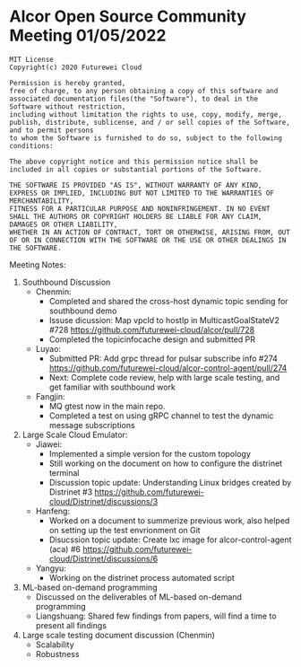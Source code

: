 # Alcor Open Source Community Meeting 01/05/2022


    MIT License
    Copyright(c) 2020 Futurewei Cloud

    Permission is hereby granted,
    free of charge, to any person obtaining a copy of this software and associated documentation files(the "Software"), to deal in the Software without restriction,
    including without limitation the rights to use, copy, modify, merge, publish, distribute, sublicense, and / or sell copies of the Software, and to permit persons
    to whom the Software is furnished to do so, subject to the following conditions:

    The above copyright notice and this permission notice shall be included in all copies or substantial portions of the Software.

    THE SOFTWARE IS PROVIDED "AS IS", WITHOUT WARRANTY OF ANY KIND, EXPRESS OR IMPLIED, INCLUDING BUT NOT LIMITED TO THE WARRANTIES OF MERCHANTABILITY,
    FITNESS FOR A PARTICULAR PURPOSE AND NONINFRINGEMENT. IN NO EVENT SHALL THE AUTHORS OR COPYRIGHT HOLDERS BE LIABLE FOR ANY CLAIM, DAMAGES OR OTHER LIABILITY,
    WHETHER IN AN ACTION OF CONTRACT, TORT OR OTHERWISE, ARISING FROM, OUT OF OR IN CONNECTION WITH THE SOFTWARE OR THE USE OR OTHER DEALINGS IN THE SOFTWARE.

Meeting Notes:

1) Southbound Discussion
    * Chenmin: 
        * Completed and shared the cross-host dynamic topic sending for southbound demo
        * Issuse dicussion: Map vpcId to hostIp in MulticastGoalStateV2 #728 https://github.com/futurewei-cloud/alcor/pull/728
        * Completed the topicinfocache design and submitted PR
    * Luyao:
        * Submitted PR: Add grpc thread for pulsar subscribe info #274 https://github.com/futurewei-cloud/alcor-control-agent/pull/274
        * Next: Complete code review, help with large scale testing, and get familiar with southbound work
    * Fangjin:
        * MQ gtest now in the main repo.
        * Completed a test on using gRPC channel to test the dynamic message subscriptions
2)  Large Scale Cloud Emulator:
    * Jiawei: 
        * Implemented a simple version for the custom topology
        * Still working on the document on how to configure the distrinet terminal
        * Discussion topic update: Understanding Linux bridges created by Distrinet #3 https://github.com/futurewei-cloud/Distrinet/discussions/3 
    * Hanfeng: 
        * Worked on a document to summerize previous work, also helped on setting up the test envrionment on Git
        * Disucssion topic update:  Create lxc image for alcor-control-agent (aca) #6 https://github.com/futurewei-cloud/Distrinet/discussions/6
    * Yangyu:
        * Working on the distrinet process automated script 
3) ML-based on-demand programming 
    * Discussed on the deliverables of ML-based on-demand programming
    * Liangshuang: Shared few findings from papers, will find a time to present all findings
4) Large scale testing document discussion (Chenmin) 
    * Scalability
    * Robustness

